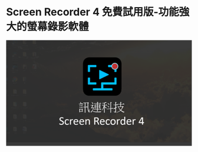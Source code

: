 # Screen Recorder 4 免費試用版-功能強大的螢幕錄影軟體
![訊連科技  Screen Recorder 4](https://raw.githubusercontent.com/luoyan109/Screen-recording/main/Screen%20Recorder%204.PNG)
